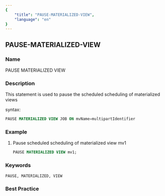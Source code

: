 ```yaml
---
{
    "title": "PAUSE-MATERIALIZED-VIEW",
    "language": "en"
}
---
```


<!--
Licensed to the Apache Software Foundation (ASF) under one
or more contributor license agreements.  See the NOTICE file
distributed with this work for additional information
regarding copyright ownership.  The ASF licenses this file
to you under the Apache License, Version 2.0 (the
"License"); you may not use this file except in compliance
with the License.  You may obtain a copy of the License at

  http://www.apache.org/licenses/LICENSE-2.0

Unless required by applicable law or agreed to in writing,
software distributed under the License is distributed on an
"AS IS" BASIS, WITHOUT WARRANTIES OR CONDITIONS OF ANY
KIND, either express or implied.  See the License for the
specific language governing permissions and limitations
under the License.
-->

## PAUSE-MATERIALIZED-VIEW

### Name

PAUSE MATERIALIZED VIEW

### Description

This statement is used to pause the scheduled scheduling of materialized views

syntax:

```sql
PAUSE MATERIALIZED VIEW JOB ON mvName=multipartIdentifier
```

### Example

1. Pause scheduled scheduling of materialized view mv1

    ```sql
    PAUSE MATERIALIZED VIEW mv1;
    ```
   
### Keywords

    PAUSE, MATERIALIZED, VIEW

### Best Practice

